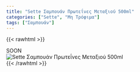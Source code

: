 ```yaml
---
title: "Sette Σαμπουάν Πρωτεΐνες Μεταξιού 500ml"
categories: ["Sette", "Μη Τρόφιμα"]
tags: ["Σαμπουάν"]
---
```

{{< rawhtml >}}

<div class="sload433"><div class="product">SOON<br><div class="pimg"><img alt="Sette Σαμπουάν Πρωτεΐνες Μεταξιού 500ml" title="Sette Σαμπουάν Πρωτεΐνες Μεταξιού 500ml" src="/media/images/sette-sampouan-prwteines-metaksiou-500ml.jpg"></div></div></div>
{{< /rawhtml >}}



